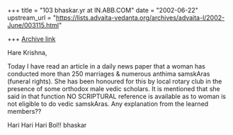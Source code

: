+++
title = "103 bhaskar.yr at IN.ABB.COM"
date = "2002-06-22"
upstream_url = "https://lists.advaita-vedanta.org/archives/advaita-l/2002-June/003115.html"

+++
[Archive link](https://lists.advaita-vedanta.org/archives/advaita-l/2002-June/003115.html)

Hare Krishna,

Today I have read an article in a daily news paper that a woman has
conducted more than 250 marriages & numerous anthima samskAras (funeral
rights).  She has been honoured for this by local rotary club in the
presence of some orthodox male vedic scholars.  It is mentioned that she
said in that function NO SCRIPTURAL reference is available as to woman is
not eligible to do vedic samskAras.  Any explanation from the learned
members??

 Hari Hari Hari Bol!!
bhaskar


